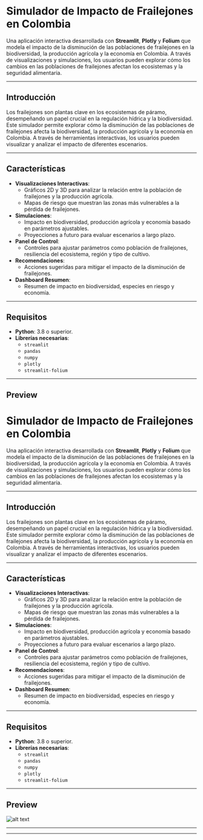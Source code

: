 # Simulador de Impacto de Frailejones en Colombia

Una aplicación interactiva desarrollada con **Streamlit**, **Plotly** y **Folium** que modela el impacto de la disminución de las poblaciones de frailejones en la biodiversidad, la producción agrícola y la economía en Colombia. A través de visualizaciones y simulaciones, los usuarios pueden explorar cómo los cambios en las poblaciones de frailejones afectan los ecosistemas y la seguridad alimentaria.

---
## Introducción

Los frailejones son plantas clave en los ecosistemas de páramo, desempeñando un papel crucial en la regulación hídrica y la biodiversidad. Este simulador permite explorar cómo la disminución de las poblaciones de frailejones afecta la biodiversidad, la producción agrícola y la economía en Colombia. A través de herramientas interactivas, los usuarios pueden visualizar y analizar el impacto de diferentes escenarios.

---
## Características

- **Visualizaciones Interactivas**:
  - Gráficos 2D y 3D para analizar la relación entre la población de frailejones y la producción agrícola.
  - Mapas de riesgo que muestran las zonas más vulnerables a la pérdida de frailejones.
- **Simulaciones**:
  - Impacto en biodiversidad, producción agrícola y economía basado en parámetros ajustables.
  - Proyecciones a futuro para evaluar escenarios a largo plazo.
- **Panel de Control**:
  - Controles para ajustar parámetros como población de frailejones, resiliencia del ecosistema, región y tipo de cultivo.
- **Recomendaciones**:
  - Acciones sugeridas para mitigar el impacto de la disminución de frailejones.
- **Dashboard Resumen**:
  - Resumen de impacto en biodiversidad, especies en riesgo y economía.

---

## Requisitos

- **Python**: 3.8 o superior.
- **Librerías necesarias**:
  - `streamlit`
  - `pandas`
  - `numpy`
  - `plotly`
  - `streamlit-folium`

---
## Preview 
# Simulador de Impacto de Frailejones en Colombia

Una aplicación interactiva desarrollada con **Streamlit**, **Plotly** y **Folium** que modela el impacto de la disminución de las poblaciones de frailejones en la biodiversidad, la producción agrícola y la economía en Colombia. A través de visualizaciones y simulaciones, los usuarios pueden explorar cómo los cambios en las poblaciones de frailejones afectan los ecosistemas y la seguridad alimentaria.

---
## Introducción

Los frailejones son plantas clave en los ecosistemas de páramo, desempeñando un papel crucial en la regulación hídrica y la biodiversidad. Este simulador permite explorar cómo la disminución de las poblaciones de frailejones afecta la biodiversidad, la producción agrícola y la economía en Colombia. A través de herramientas interactivas, los usuarios pueden visualizar y analizar el impacto de diferentes escenarios.

---
## Características

- **Visualizaciones Interactivas**:
  - Gráficos 2D y 3D para analizar la relación entre la población de frailejones y la producción agrícola.
  - Mapas de riesgo que muestran las zonas más vulnerables a la pérdida de frailejones.
- **Simulaciones**:
  - Impacto en biodiversidad, producción agrícola y economía basado en parámetros ajustables.
  - Proyecciones a futuro para evaluar escenarios a largo plazo.
- **Panel de Control**:
  - Controles para ajustar parámetros como población de frailejones, resiliencia del ecosistema, región y tipo de cultivo.
- **Recomendaciones**:
  - Acciones sugeridas para mitigar el impacto de la disminución de frailejones.
- **Dashboard Resumen**:
  - Resumen de impacto en biodiversidad, especies en riesgo y economía.

---

## Requisitos

- **Python**: 3.8 o superior.
- **Librerías necesarias**:
  - `streamlit`
  - `pandas`
  - `numpy`
  - `plotly`
  - `streamlit-folium`

---
## Preview 

![alt text](image-1.png)

---

---
